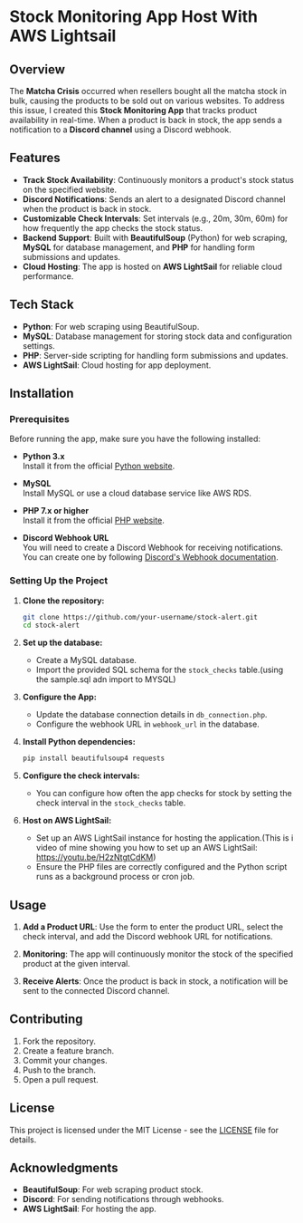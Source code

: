 
# Stock Monitoring App Host With AWS Lightsail

## Overview

The **Matcha Crisis** occurred when resellers bought all the matcha stock in bulk, causing the products to be sold out on various websites. To address this issue, I created this **Stock Monitoring App** that tracks product availability in real-time. When a product is back in stock, the app sends a notification to a **Discord channel** using a Discord webhook.

## Features

- **Track Stock Availability**: Continuously monitors a product's stock status on the specified website.
- **Discord Notifications**: Sends an alert to a designated Discord channel when the product is back in stock.
- **Customizable Check Intervals**: Set intervals (e.g., 20m, 30m, 60m) for how frequently the app checks the stock status.
- **Backend Support**: Built with **BeautifulSoup** (Python) for web scraping, **MySQL** for database management, and **PHP** for handling form submissions and updates.
- **Cloud Hosting**: The app is hosted on **AWS LightSail** for reliable cloud performance.

## Tech Stack

- **Python**: For web scraping using BeautifulSoup.
- **MySQL**: Database management for storing stock data and configuration settings.
- **PHP**: Server-side scripting for handling form submissions and updates.
- **AWS LightSail**: Cloud hosting for app deployment.

## Installation

### Prerequisites

Before running the app, make sure you have the following installed:

- **Python 3.x**  
  Install it from the official [Python website](https://www.python.org/downloads/).

- **MySQL**  
  Install MySQL or use a cloud database service like AWS RDS.

- **PHP 7.x or higher**  
  Install it from the official [PHP website](https://www.php.net/downloads.php).

- **Discord Webhook URL**  
  You will need to create a Discord Webhook for receiving notifications. You can create one by following [Discord's Webhook documentation](https://discord.com/developers/docs/resources/webhook).

### Setting Up the Project

1. **Clone the repository:**

    ```bash
    git clone https://github.com/your-username/stock-alert.git
    cd stock-alert
    ```

2. **Set up the database:**

    - Create a MySQL database.
    - Import the provided SQL schema for the `stock_checks` table.(using the sample.sql adn import to MYSQL)

3. **Configure the App:**

    - Update the database connection details in `db_connection.php`.
    - Configure the webhook URL in `webhook_url` in the database.

4. **Install Python dependencies:**

    ```bash
    pip install beautifulsoup4 requests
    ```

5. **Configure the check intervals:**

    - You can configure how often the app checks for stock by setting the check interval in the `stock_checks` table.

6. **Host on AWS LightSail:**

    - Set up an AWS LightSail instance for hosting the application.(This is i video of mine showing you how to set up an AWS LightSail: https://youtu.be/H2zNtgtCdKM)
    - Ensure the PHP files are correctly configured and the Python script runs as a background process or cron job.

## Usage

1. **Add a Product URL**: 
   Use the form to enter the product URL, select the check interval, and add the Discord webhook URL for notifications.

2. **Monitoring**: 
   The app will continuously monitor the stock of the specified product at the given interval.

3. **Receive Alerts**: 
   Once the product is back in stock, a notification will be sent to the connected Discord channel.

## Contributing

1. Fork the repository.
2. Create a feature branch.
3. Commit your changes.
4. Push to the branch.
5. Open a pull request.

## License

This project is licensed under the MIT License - see the [LICENSE](LICENSE) file for details.

## Acknowledgments

- **BeautifulSoup**: For web scraping product stock.
- **Discord**: For sending notifications through webhooks.
- **AWS LightSail**: For hosting the app.

